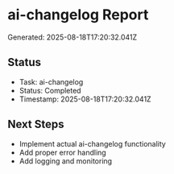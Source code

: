 # ai-changelog Report

Generated: 2025-08-18T17:20:32.041Z

## Status
- Task: ai-changelog
- Status: Completed
- Timestamp: 2025-08-18T17:20:32.041Z

## Next Steps
- Implement actual ai-changelog functionality
- Add proper error handling
- Add logging and monitoring
